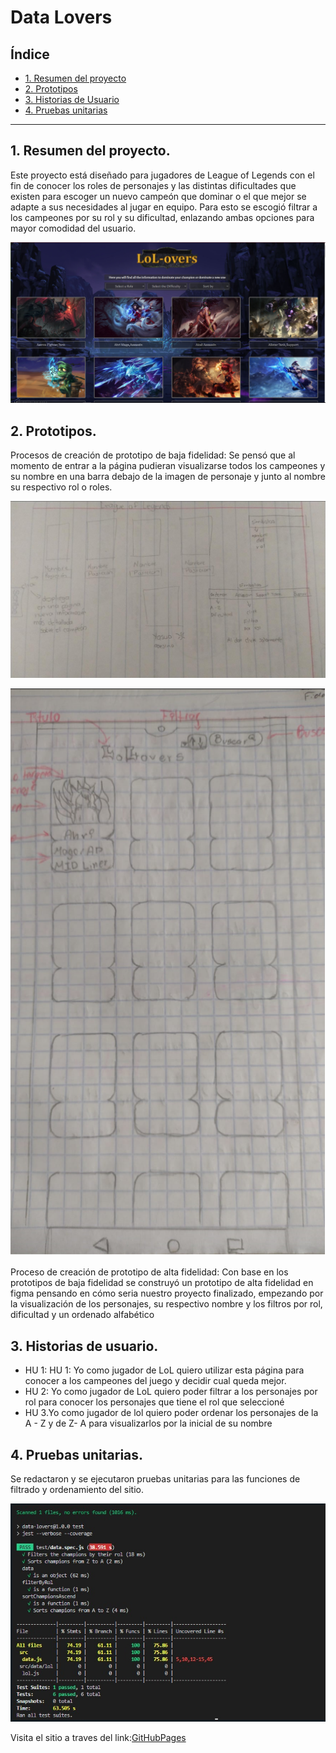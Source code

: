 # Data Lovers

## Índice

* [1. Resumen del proyecto](#1-resumen-del-proyecto)
* [2. Prototipos](#2-prototipos)
* [3. Historias de Usuario](#3-historias-de-usuario)
* [4. Pruebas unitarias](#4-Pruebas-unitarias)

***

## 1. Resumen del proyecto.

Este proyecto está diseñado para jugadores de League of Legends con el fin de conocer los roles de personajes y las distintas dificultades que existen para escoger un nuevo campeón que dominar o el que mejor se adapte a sus necesidades al jugar en equipo. 
Para esto se escogió filtrar a los campeones por su rol y su dificultad, enlazando ambas opciones para mayor comodidad del usuario.

![sitio](./src/Elementos/LoL-overse.png) 
## 2. Prototipos.

Procesos de creación de prototipo de baja fidelidad:
 Se pensó que al momento de entrar a la página pudieran visualizarse todos los campeones y su nombre en una barra debajo de la imagen de personaje y junto al nombre su respectivo rol o roles.

 ![Prototiposdebajafidelidad](./src/Elementos/Prototipo%201.png)

 ![Prototipodebajafidelidad2](./src/Elementos/Prototipo%202.png)

 Proceso de creación de prototipo de alta fidelidad:
 Con base en los prototipos de baja fidelidad se construyó un prototipo de alta fidelidad en figma pensando en cómo seria nuestro proyecto finalizado, empezando por la visualización de los personajes, su respectivo nombre y los filtros por rol, dificultad y un ordenado alfabético 

## 3. Historias de usuario.
* HU 1: HU 1: Yo como jugador de LoL quiero utilizar esta página para conocer a los campeones del juego y decidir cual queda mejor.
* HU 2: Yo como jugador de LoL quiero poder filtrar a los personajes por rol para conocer los personajes que tiene el rol que seleccioné
* HU 3.Yo como jugador de lol quiero poder ordenar los personajes de la A - Z y de Z- A para visualizarlos por la inicial de su nombre
## 4. Pruebas unitarias.
Se redactaron y se ejecutaron pruebas unitarias para las funciones de filtrado y ordenamiento del sitio.

![Test](./src/Elementos/Tests.png)

Visita el sitio a traves del link:[GitHubPages](https://elizabethochoa2000.github.io/CDMX013-data-loverss/src/)
